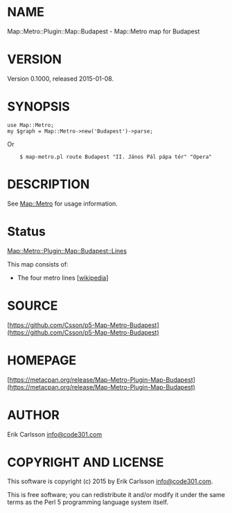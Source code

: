 # NAME

Map::Metro::Plugin::Map::Budapest - Map::Metro map for Budapest

# VERSION

Version 0.1000, released 2015-01-08.

# SYNOPSIS

    use Map::Metro;
    my $graph = Map::Metro->new('Budapest')->parse;

Or

        $ map-metro.pl route Budapest "II. János Pál pápa tér" "Opera"

# DESCRIPTION

See [Map::Metro](https://metacpan.org/pod/Map::Metro) for usage information.

# Status

[Map::Metro::Plugin::Map::Budapest::Lines](https://metacpan.org/pod/Map::Metro::Plugin::Map::Budapest::Lines)

This map consists of:

- The four metro lines \[[wikipedia](https://en.wikipedia.org/wiki/Budapest_Metro)\]

# SOURCE

[https://github.com/Csson/p5-Map-Metro-Budapest](https://github.com/Csson/p5-Map-Metro-Budapest)

# HOMEPAGE

[https://metacpan.org/release/Map-Metro-Plugin-Map-Budapest](https://metacpan.org/release/Map-Metro-Plugin-Map-Budapest)

# AUTHOR

Erik Carlsson <info@code301.com>

# COPYRIGHT AND LICENSE

This software is copyright (c) 2015 by Erik Carlsson <info@code301.com>.

This is free software; you can redistribute it and/or modify it under
the same terms as the Perl 5 programming language system itself.
